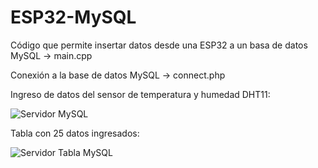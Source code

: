 # ESP32-MySQL

Código que permite insertar datos desde una ESP32 a un basa de datos MySQL -> main.cpp

Conexión a la base de datos MySQL -> connect.php

Ingreso de datos del sensor de temperatura y humedad DHT11:

![Servidor MySQL](https://user-images.githubusercontent.com/90351946/197593971-9b1a586d-6e5a-4d81-907b-23f06a6c0a7d.JPG)

Tabla con 25 datos ingresados:

![Servidor Tabla MySQL](https://user-images.githubusercontent.com/90351946/197594062-04469dcf-01bb-456b-a38f-16a390454c16.JPG)
